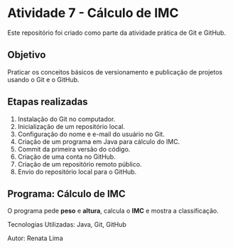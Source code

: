 # Atividade 7 - Cálculo de IMC

Este repositório foi criado como parte da atividade prática de Git e GitHub.

## Objetivo

Praticar os conceitos básicos de versionamento e publicação de projetos usando o Git e o GitHub.

## Etapas realizadas

1. Instalação do Git no computador.
2. Inicialização de um repositório local.
3. Configuração do nome e e-mail do usuário no Git.
4. Criação de um programa em Java para cálculo do IMC.
5. Commit da primeira versão do código.
6. Criação de uma conta no GitHub.
7. Criação de um repositório remoto público.
8. Envio do repositório local para o GitHub.

## Programa: Cálculo de IMC

O programa pede **peso** e **altura**, calcula o **IMC** e mostra a classificação.



Tecnologias Utilizadas: Java, Git, GitHub


Autor: Renata Lima


